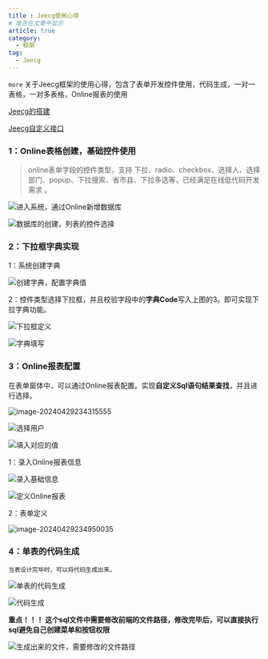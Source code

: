 ```yaml
---
title : Jeecg使用心得
# 是否在文章中显示
article: true
category:
  - 框架
tag:
  - Jeecg
---
```


`more` 关于Jeecg框架的使用心得，包含了表单开发控件使用，代码生成，一对一表格，一对多表格，Online报表的使用
<!-- more -->

[Jeecg的搭建](./JeecgIntro.md)

[Jeecg自定义接口](./JeecgApi.md)

### 1：Online表格创建，基础控件使用

> online表单字段的控件类型，支持 下拉、radio、checkbox、选择人、选择部门、popup、下拉搜索、省市县、下拉多选等，已经满足在线低代码开发需求 。

![进入系统，通过Online新增数据库](JeecgBootBasicsUse.assets/image-20240429232756487.png)

![数据库的创建，列表的控件选择](JeecgBootBasicsUse.assets/image-20240429233356425.png)



### 2：下拉框字典实现

1：系统创建字典

![创建字典，配置字典值](JeecgBootBasicsUse.assets/image-20240429233740779.png)

2：控件类型选择下拉框，并且校验字段中的**字典Code**写入上图的3。即可实现下拉字典功能。

![下拉框定义](JeecgBootBasicsUse.assets/image-20240429233927416.png)

![字典填写](JeecgBootBasicsUse.assets/image-20240429234003983.png)



### 3：Online报表配置

在表单窗体中，可以通过Online报表配置。实现**自定义Sql语句结果查找**，并且进行选择。

![image-20240429234315555](JeecgBootBasicsUse.assets/image-20240429234315555.png)

![选择用户](JeecgBootBasicsUse.assets/image-20240429234323549.png)

![填入对应的值](JeecgBootBasicsUse.assets/image-20240429234410454.png)

1：录入Online报表信息

![录入基础信息](JeecgBootBasicsUse.assets/image-20240429234504503.png)

![定义Online报表](JeecgBootBasicsUse.assets/image-20240429234641380.png)

2：表单定义

![image-20240429234950035](JeecgBootBasicsUse.assets/image-20240429234950035.png)



### 4：单表的代码生成

`当表设计完毕时，可以将代码生成出来。`

![单表的代码生成](JeecgBootBasicsUse.assets/image-20240429235127130.png)

![代码生成](JeecgBootBasicsUse.assets/image-20240429235323864.png)

**重点！！！ 这个sql文件中需要修改前端的文件路径，修改完毕后，可以直接执行sql避免自己创建菜单和按钮权限**

![生成出来的文件，需要修改的文件路径](JeecgBootBasicsUse.assets/image-20240429235923351.png)

